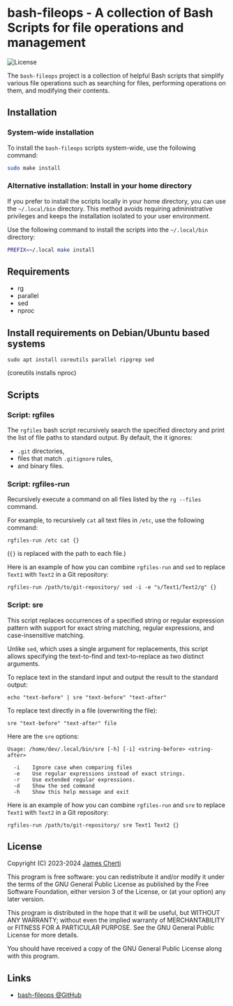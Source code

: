 # bash-fileops - A collection of Bash Scripts for file operations and management
![License](https://img.shields.io/github/license/jamescherti/bash-fileops)

The `bash-fileops` project is a collection of helpful Bash scripts that simplify various file operations such as searching for files, performing operations on them, and modifying their contents.

## Installation

### System-wide installation

To install the `bash-fileops` scripts system-wide, use the following command:
```bash
sudo make install
```

### Alternative installation: Install in your home directory

If you prefer to install the scripts locally in your home directory, you can use the `~/.local/bin` directory. This method avoids requiring administrative privileges and keeps the installation isolated to your user environment.

Use the following command to install the scripts into the `~/.local/bin` directory:

```bash
PREFIX=~/.local make install
```

## Requirements

- rg
- parallel
- sed
- nproc

## Install requirements on Debian/Ubuntu based systems

```
sudo apt install coreutils parallel ripgrep sed
```

(coreutils installs nproc)

## Scripts

### Script: rgfiles

The `rgfiles` bash script recursively search the specified directory and print the list of file paths to standard output. By default, the it ignores:
- `.git` directories,
- files that match `.gitignore` rules,
- and binary files.

### Script: rgfiles-run

Recursively execute a command on all files listed by the `rg --files` command.

For example, to recursively `cat` all text files in `/etc`, use the following command:
```
rgfiles-run /etc cat {}
```

(`{}` is replaced with the path to each file.)

Here is an example of how you can combine `rgfiles-run` and `sed` to replace `Text1` with `Text2` in a Git repository:
```
rgfiles-run /path/to/git-repository/ sed -i -e "s/Text1/Text2/g" {}
```

### Script: sre

This script replaces occurrences of a specified string or regular expression pattern with support for exact string matching, regular expressions, and case-insensitive matching.

Unlike `sed`, which uses a single argument for replacements, this script allows specifying the text-to-find and text-to-replace as two distinct arguments.

To replace text in the standard input and output the result to the standard output:
```
echo "text-before" | sre "text-before" "text-after"
```

To replace text directly in a file (overwriting the file):
```
sre "text-before" "text-after" file
```

Here are the `sre` options:
```
Usage: /home/dev/.local/bin/sre [-h] [-i] <string-before> <string-after>

  -i    Ignore case when comparing files
  -e    Use regular expressions instead of exact strings.
  -r    Use extended regular expressions.
  -d    Show the sed command
  -h    Show this help message and exit
```

Here is an example of how you can combine `rgfiles-run` and `sre` to replace `Text1` with `Text2` in a Git repository:
```
rgfiles-run /path/to/git-repository/ sre Text1 Text2 {}
```

## License

Copyright (C) 2023-2024 [James Cherti](https://www.jamescherti.com)

This program is free software: you can redistribute it and/or modify it under the terms of the GNU General Public License as published by the Free Software Foundation, either version 3 of the License, or (at your option) any later version.

This program is distributed in the hope that it will be useful, but WITHOUT ANY WARRANTY; without even the implied warranty of MERCHANTABILITY or FITNESS FOR A PARTICULAR PURPOSE. See the GNU General Public License for more details.

You should have received a copy of the GNU General Public License along with this program.

## Links

- [bash-fileops @GitHub](https://github.com/jamescherti/bash-fileops)

